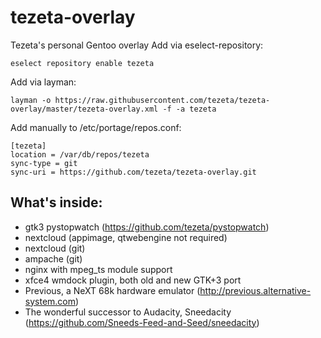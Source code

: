 
# tezeta-overlay

Tezeta's personal Gentoo overlay
Add via eselect-repository:
```
eselect repository enable tezeta
```

Add via layman:
```
layman -o https://raw.githubusercontent.com/tezeta/tezeta-overlay/master/tezeta-overlay.xml -f -a tezeta
```
Add manually to /etc/portage/repos.conf:
```
[tezeta]
location = /var/db/repos/tezeta
sync-type = git
sync-uri = https://github.com/tezeta/tezeta-overlay.git
```

## What's inside:

 - gtk3 pystopwatch (https://github.com/tezeta/pystopwatch)
 - nextcloud (appimage, qtwebengine not required)
 - nextcloud (git)
 - ampache (git)
 - nginx with mpeg_ts module support
 - xfce4 wmdock plugin, both old and new GTK+3 port
 - Previous, a NeXT 68k hardware emulator (http://previous.alternative-system.com)
 - The wonderful successor to Audacity, Sneedacity (https://github.com/Sneeds-Feed-and-Seed/sneedacity)
